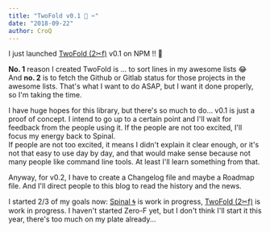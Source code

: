 ```yaml
---
title: "TwoFold v0.1 🚀 ✂︎"
date: "2018-09-22"
author: CroQ
---
```


I just launched [TwoFold (2✂︎f)](https://github.com/ShinyTrinkets/twofold.js) v0.1 on NPM !! 🎉

**No. 1** reason I created TwoFold is ... to sort lines in my awesome lists 😂<br/>
And **no. 2** is to fetch the Github or Gitlab status for those projects in the awesome lists. That's what I want to do ASAP, but I want it done properly, so I'm taking the time.

I have huge hopes for this library, but there's so much to do... v0.1 is just a proof of concept. I intend to go up to a certain point and I'll wait for feedback from the people using it. If the people are not too excited, I'll focus my energy back to Spinal.<br/>
If people are not too excited, it means I didn't explain it clear enough, or it's not that easy to use day by day, and that would make sense because not many people like command line tools. At least I'll learn something from that.

Anyway, for v0.2, I have to create a Changelog file and maybe a Roadmap file. And I'll direct people to this blog to read the history and the news.

I started 2/3 of my goals now: [Spinal 🌀](https://github.com/ShinyTrinkets/spinal) is work in progress, [TwoFold (2✂︎f)](https://github.com/ShinyTrinkets/twofold.js) is work in progress.
I haven't started Zero-F yet, but I don't think I'll start it this year, there's too much on my plate already...
